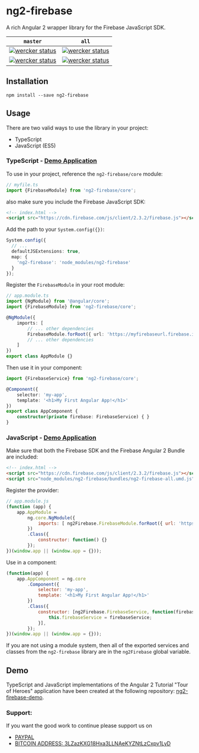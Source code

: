# ng2-firebase
A rich Angular 2 wrapper library for the Firebase JavaScript SDK.

| `master`  | `all` |
| ------------- | ------------- |
| [![wercker status](https://app.wercker.com/status/159416890b9eb65d3c1e9a647f6ac7a7/s/master "wercker status")](https://app.wercker.com/project/bykey/159416890b9eb65d3c1e9a647f6ac7a7) | [![wercker status](https://app.wercker.com/status/159416890b9eb65d3c1e9a647f6ac7a7/s "wercker status")](https://app.wercker.com/project/bykey/159416890b9eb65d3c1e9a647f6ac7a7)  |
| [![wercker status](https://app.wercker.com/status/159416890b9eb65d3c1e9a647f6ac7a7/m/master "wercker status")](https://app.wercker.com/project/bykey/159416890b9eb65d3c1e9a647f6ac7a7) | [![wercker status](https://app.wercker.com/status/159416890b9eb65d3c1e9a647f6ac7a7/m "wercker status")](https://app.wercker.com/project/bykey/159416890b9eb65d3c1e9a647f6ac7a7)  |

## Installation


```
npm install --save ng2-firebase
```

## Usage

There are two valid ways to use the library in your project:

 - TypeScript
 - JavaScript (ES5)

### TypeScript - [Demo Application](https://github.com/KallynGowdy/firebase-angular2-demo/tree/master/ts)

To use in your project, reference the `ng2-firebase/core` module:

```TypeScript
// myfile.ts
import {FirebaseModule} from 'ng2-firebase/core';
```

also make sure you include the Firebase JavaScript SDK:

```html
<!-- index.html -->
<script src="https://cdn.firebase.com/js/client/2.3.2/firebase.js"></script>
```

Add the path to your `System.config({})`:

```TypeScript
System.config({
  // ...
  defaultJSExtensions: true,
  map: {
    'ng2-firebase': 'node_modules/ng2-firebase'
  }
});
```

Register the `FirebaseModule` in your root module:

```TypeScript
// app.module.ts
import {NgModule} from '@angular/core';
import {FirebaseModule} from 'ng2-firebase/core';

@NgModule({
    imports: [
        // ... other dependencies
        FirebaseModule.forRoot({ url: 'https://myfirebaseurl.firebase.io' })
        // ... other dependencies
    ]
})
export class AppModule {}
```

Then use it in your component:

```TypeScript
import {FirebaseService} from 'ng2-firebase/core';

@Component({
    selector: 'my-app',
    template: '<h1>My First Angular App!</h1>'
})
export class AppComponent {
    constructor(private firebase: FirebaseService) { }
}
```

### JavaScript - [Demo Application](https://github.com/KallynGowdy/firebase-angular2-demo/tree/master/js)

Make sure that both the Firebase SDK and the Firebase Angular 2 Bundle are included:

```html
<!-- index.html -->
<script src="https://cdn.firebase.com/js/client/2.3.2/firebase.js"></script>
<script src="node_modules/ng2-firebase/bundles/ng2-firebase-all.umd.js"></script>
```

Register the provider:

```JavaScript
// app.module.js
(function (app) {
    app.AppModule =
        ng.core.NgModule({
            imports: [ ng2Firebase.FirebaseModule.forRoot({ url: 'https://myfirebaseurl.firebase.io' }) ]
        })
        .Class({
            constructor: function() {}
        });
})(window.app || (window.app = {}));
```

Use in a component:

```JavaScript
(function(app) {
    app.AppComponent = ng.core
        .Component({
            selector: 'my-app',
            template: '<h1>My First Angular App!</h1>'
        })
        .Class({
            constructor: [ng2Firebase.FirebaseService, function(firebaseService) {
                this.firebaseService = firebaseService;
            }],
        });
})(window.app || (window.app = {}));
```

If you are not using a module system, then all of the exported services and classes from the `ng2-firebase` library are in the `ng2Firebase` global variable.

## Demo

TypeScript and JavaScript implementations of the Angular 2 Tutorial "Tour of Heroes" application have been created at the following repository: [ng2-firebase-demo](https://github.com/KallynGowdy/firebase-angular2-demo).

### Support:

If you want the good work to continue please support us on

* [PAYPAL](https://www.paypal.me/ishandutta2007)
* [BITCOIN ADDRESS: 3LZazKXG18Hxa3LLNAeKYZNtLzCxpv1LyD](https://www.coinbase.com/join/5a8e4a045b02c403bc3a9c0c)
